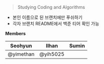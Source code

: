 > Studying Coding and Algorithms

+ 본인 이름으로 된 브랜치에만 푸쉬하기
+ 각자 브랜치 README에서 백준 티어 확인 가능

**Members**

Seohyun|Ilhan|Sumin
---|---|---
@yimethan|@yih5025|